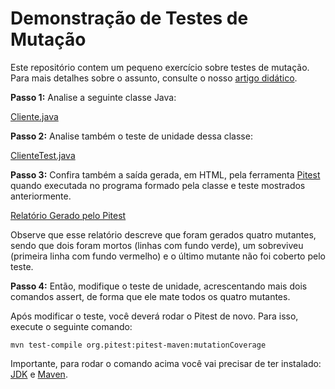 # Demonstração de Testes de Mutação

Este repositório contem um pequeno exercício sobre testes de mutação. Para mais detalhes sobre o assunto, consulte o nosso [artigo didático](https://engsoftmoderna.info/artigos/testes-mutacao.html).

**Passo 1:** Analise a seguinte classe Java:

[Cliente.java](https://github.com/mtov/demo-mutacao/blob/main/src/main/java/com/example/Cliente.java)

**Passo 2:**  Analise também o teste de unidade dessa classe:

[ClienteTest.java](https://github.com/mtov/demo-mutacao/blob/main/src/test/java/com/example/ClienteTest.java)

**Passo 3:**  Confira também a saída gerada, em HTML, pela ferramenta [Pitest](https://pitest.org/) quando executada no programa formado pela classe e teste mostrados anteriormente.

[Relatório Gerado pelo Pitest](https://github.com/mtov/demo-mutacao/blob/main/target/pit-reports/index.html)

Observe que esse relatório descreve que foram gerados quatro mutantes, sendo que dois foram mortos (linhas com fundo verde), um sobreviveu (primeira linha com fundo vermelho) e o último mutante não foi coberto pelo teste.


**Passo 4:**  Então, modifique o teste de unidade, acrescentando mais dois comandos assert, de forma que ele mate todos os quatro mutantes.

Após modificar o teste, você deverá rodar o Pitest de novo. Para isso, execute o seguinte comando:

`mvn test-compile org.pitest:pitest-maven:mutationCoverage`

Importante, para rodar o comando acima você vai precisar de ter instalado: [JDK](https://www.oracle.com/br/java/technologies/downloads/) e [Maven](download).
